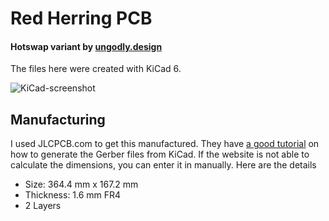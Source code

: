 # Red Herring PCB
#### Hotswap variant by [ungodly.design](https://ungodly.design)
The files here were created with KiCad 6.

![KiCad-screenshot](https://i.imgur.com/mvi7EyR.png)

## Manufacturing
I used JLCPCB.com to get this manufactured.  They have [a good tutorial](https://support.jlcpcb.com/article/149-how-to-generate-gerber-and-drill-files-in-kicad) on how to generate the Gerber files from KiCad. If the website is not able to calculate the dimensions, you can enter it in manually.  Here are the details

- Size: 364.4 mm x 167.2 mm
- Thickness: 1.6 mm FR4
- 2 Layers
